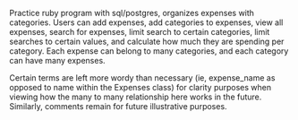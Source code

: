 Practice ruby program with sql/postgres, organizes expenses with categories. Users can add expenses, add categories to expenses, view all expenses, search for expenses, limit search to certain categories, limit searches to certain values, and calculate how much they are spending per category. Each expense can belong to many categories, and each category can have many expenses.  

Certain terms are left more wordy than necessary (ie, expense_name as opposed to name within the Expenses class) for clarity purposes when viewing how the many to many relationship here works in the future. Similarly, comments remain for future illustrative purposes.